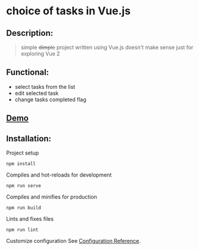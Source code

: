 # choice of tasks in Vue.js

## Description:
> simple ~~dimple~~ project
> written using Vue.js
> doesn't make sense
> just for exploring Vue 2

## Functional:
- select tasks from the list
- edit selected task
- change tasks completed flag

<h2 align="left"><a  href="https://github.com/olzx/choice-loaded-tasks/demo">Demo</a></h2>

## Installation:

Project setup
```
npm install
```

Compiles and hot-reloads for development
```
npm run serve
```

Compiles and minifies for production
```
npm run build
```

Lints and fixes files
```
npm run lint
```

Customize configuration
See [Configuration Reference](https://cli.vuejs.org/config/).